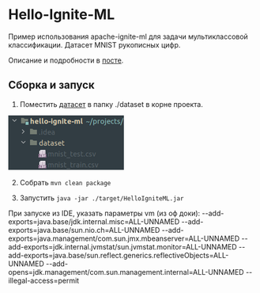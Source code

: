 # Hello-Ignite-ML

Пример использования apache-ignite-ml для задачи мультиклассовой классификации.
Датасет MNIST рукописных цифр.

Описание и подробности в [посте](https://not-accidental-chaos.blogspot.com/2023/01/apache-ignite-ml.html#more).

## Сборка и запуск
1. Поместить [датасет](https://www.kaggle.com/datasets/oddrationale/mnist-in-csv) в папку ./dataset в корне проекта.

![project dataset](screen.png)

2. Собрать
`mvn clean package`

3. Запустить
`java -jar ./target/HelloIgniteML.jar`

При запуске из IDE, указать параметры vm (из оф доки):
--add-exports=java.base/jdk.internal.misc=ALL-UNNAMED --add-exports=java.base/sun.nio.ch=ALL-UNNAMED --add-exports=java.management/com.sun.jmx.mbeanserver=ALL-UNNAMED --add-exports=jdk.internal.jvmstat/sun.jvmstat.monitor=ALL-UNNAMED --add-exports=java.base/sun.reflect.generics.reflectiveObjects=ALL-UNNAMED --add-opens=jdk.management/com.sun.management.internal=ALL-UNNAMED --illegal-access=permit




